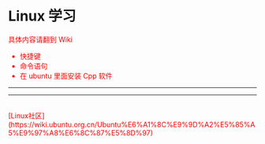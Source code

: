 # Linux 学习

<font color=red>具体内容请翻到 Wiki

- 快捷键
- 命令语句
- 在 ubuntu 里面安装 Cpp 软件
***
***
<br>
[Linux社区](https://wiki.ubuntu.org.cn/Ubuntu%E6%A1%8C%E9%9D%A2%E5%85%A5%E9%97%A8%E6%8C%87%E5%8D%97)
